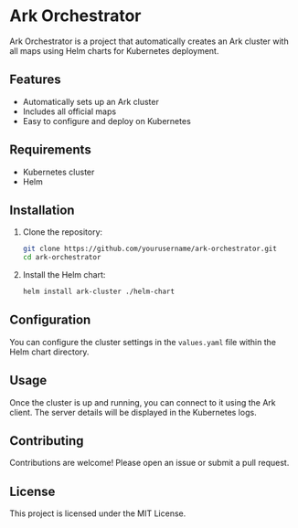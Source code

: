 # Ark Orchestrator

Ark Orchestrator is a project that automatically creates an Ark cluster with all maps using Helm charts for Kubernetes deployment.

## Features

- Automatically sets up an Ark cluster
- Includes all official maps
- Easy to configure and deploy on Kubernetes

## Requirements

- Kubernetes cluster
- Helm

## Installation

1. Clone the repository:
    ```sh
    git clone https://github.com/yourusername/ark-orchestrator.git
    cd ark-orchestrator
    ```

2. Install the Helm chart:
    ```sh
    helm install ark-cluster ./helm-chart
    ```

## Configuration

You can configure the cluster settings in the `values.yaml` file within the Helm chart directory.

## Usage

Once the cluster is up and running, you can connect to it using the Ark client. The server details will be displayed in the Kubernetes logs.

## Contributing

Contributions are welcome! Please open an issue or submit a pull request.

## License

This project is licensed under the MIT License.